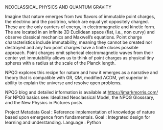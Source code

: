 NEOCLASSICAL PHYSICS AND QUANTUM GRAVITY

Imagine that nature emerges from two flavors of immutable point charges, the electrino and the positrino, which are equal yet oppositely charged. These are the only carriers of energy, in electromagnetic and kinetic form. The are located in an infinite 3D Euclidean space (flat, i.e., non curvy) and observe classical mechanics and Maxwell’s equations. Point charge characteristics include immutability, meaning they cannot be created nor destroyed and any two point charges have a finite closes possible approach. Point charges emit spherical electromagnetic waves from their center yet immutability allows us to think of point charges as physical tiny spheres with a radius at the scale of the Planck length.

NPQG explores this recipe for nature and how it emerges as a narrative and theory that is compatible with GR, QM, modified ΛCDM, yet superior in ability to explain the universe and resolve open problems.

NPQG blog and detailed information is available at https://jmarkmorris.com/
For NPQG basics see: Idealized Neoclassical Model, the NPQG Glosssary, and the New Physics in Pictures posts.

Project Metadata Goal : Reference implementation of knowledge of nature based upon emergence from fundamentals.
Goal : Integrated design for learning and understanding.
Language : Python